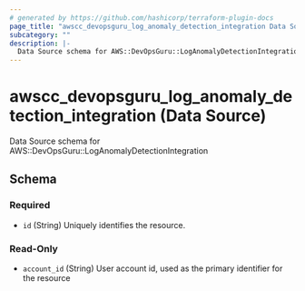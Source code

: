 ```yaml
---
# generated by https://github.com/hashicorp/terraform-plugin-docs
page_title: "awscc_devopsguru_log_anomaly_detection_integration Data Source - terraform-provider-awscc"
subcategory: ""
description: |-
  Data Source schema for AWS::DevOpsGuru::LogAnomalyDetectionIntegration
---
```


# awscc_devopsguru_log_anomaly_detection_integration (Data Source)

Data Source schema for AWS::DevOpsGuru::LogAnomalyDetectionIntegration



<!-- schema generated by tfplugindocs -->
## Schema

### Required

- `id` (String) Uniquely identifies the resource.

### Read-Only

- `account_id` (String) User account id, used as the primary identifier for the resource


